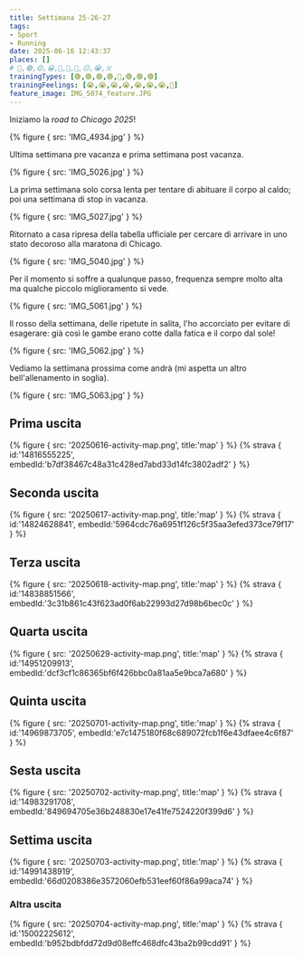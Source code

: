 ```yaml
---
title: Settimana 25-26-27
tags:
- Sport
- Running
date: 2025-06-16 12:43:37
places: []
# 🔴,🟢,🟡,😀,🙁,🫤,🙂,😐,😭,☠️
trainingTypes: [🟢,🟢,🟢,🟢,🔴,🟢,🟢,🟢]
trainingFeelings: [😭,😭,😭,😭,😭,😭,😭,🫤]
feature_image: IMG_5074_feature.JPG
---
```

Iniziamo la _road to Chicago 2025_!
<!--more-->
{% figure { src: 'IMG_4934.jpg' } %}

Ultima settimana pre vacanza e prima settimana post vacanza.

{% figure { src: 'IMG_5026.jpg' } %}

La prima settimana solo corsa lenta per tentare di abituare il corpo al caldo; poi una settimana di stop in vacanza.

{% figure { src: 'IMG_5027.jpg' } %}

Ritornato a casa ripresa della tabella ufficiale per cercare di arrivare in uno stato decoroso alla maratona di Chicago.

{% figure { src: 'IMG_5040.jpg' } %}

Per il momento si soffre a qualunque passo, frequenza sempre molto alta ma qualche piccolo miglioramento si vede.

{% figure { src: 'IMG_5061.jpg' } %}

Il rosso della settimana, delle ripetute in salita, l'ho accorciato per evitare di esagerare: già così le gambe erano cotte dalla fatica e il corpo dal sole!

{% figure { src: 'IMG_5062.jpg' } %}

Vediamo la settimana prossima come andrà (mi aspetta un altro bell'allenamento in soglia).

{% figure { src: 'IMG_5063.jpg' } %}

## Prima uscita

{% figure { src: '20250616-activity-map.png', title:'map' } %}
{% strava { id:'14816555225', embedId:'b7df38467c48a31c428ed7abd33d14fc3802adf2' } %}
## Seconda uscita

{% figure { src: '20250617-activity-map.png', title:'map' } %}
{% strava { id:'14824628841', embedId:'5964cdc76a6951f126c5f35aa3efed373ce79f17' } %}
## Terza uscita

{% figure { src: '20250618-activity-map.png', title:'map' } %}
{% strava { id:'14838851566', embedId:'3c31b861c43f623ad0f6ab22993d27d98b6bec0c' } %}
## Quarta uscita

{% figure { src: '20250629-activity-map.png', title:'map' } %}
{% strava { id:'14951209913', embedId:'dcf3cf1c86365bf6f426bbc0a81aa5e9bca7a680' } %}
## Quinta uscita

{% figure { src: '20250701-activity-map.png', title:'map' } %}
{% strava { id:'14969873705', embedId:'e7c1475180f68c689072fcb1f6e43dfaee4c6f87' } %}
## Sesta uscita

{% figure { src: '20250702-activity-map.png', title:'map' } %}
{% strava { id:'14983291708', embedId:'849694705e36b248830e17e41fe7524220f399d6' } %}
## Settima uscita

{% figure { src: '20250703-activity-map.png', title:'map' } %}
{% strava { id:'14991438919', embedId:'66d0208386e3572060efb531eef60f86a99aca74' } %}
### Altra uscita

{% figure { src: '20250704-activity-map.png', title:'map' } %}
{% strava { id:'15002225612', embedId:'b952bdbfdd72d9d08effc468dfc43ba2b99cdd91' } %}
